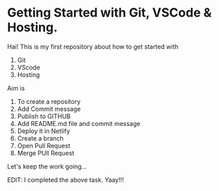 # Getting Started with Git, VSCode & Hosting.

Hai! This is my first repository about how to get started with 
1. Git
1. VScode
1. Hosting

Aim is
1. To create a repository
1. Add Commit message
1. Publish to GITHUB
1. Add README.md file  and commit message
1. Deploy it in Netlify
1. Create a branch
1. Open Pull Request
1. Merge PUll Request

Let's keep the work going...  

EDIT: I completed the above task. Yaay!!!